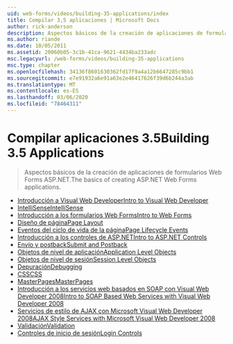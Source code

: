```yaml
---
uid: web-forms/videos/building-35-applications/index
title: Compilar 3,5 aplicaciones | Microsoft Docs
author: rick-anderson
description: Aspectos básicos de la creación de aplicaciones de formularios Web Forms ASP.NET.
ms.author: riande
ms.date: 10/05/2011
ms.assetid: 20060b05-3c1b-41ca-9621-4434ba233adc
msc.legacyurl: /web-forms/videos/building-35-applications
msc.type: chapter
ms.openlocfilehash: 34136f8601630362fd17f9a4a12b6647285c9bb1
ms.sourcegitcommit: e7e91932a6e91a63e2e46417626f39d6b244a3ab
ms.translationtype: MT
ms.contentlocale: es-ES
ms.lasthandoff: 03/06/2020
ms.locfileid: "78464311"
---
```

# <a name="building-35-applications"></a><span data-ttu-id="c4ab8-103">Compilar aplicaciones 3.5</span><span class="sxs-lookup"><span data-stu-id="c4ab8-103">Building 3.5 Applications</span></span>

> <span data-ttu-id="c4ab8-104">Aspectos básicos de la creación de aplicaciones de formularios Web Forms ASP.NET.</span><span class="sxs-lookup"><span data-stu-id="c4ab8-104">The basics of creating ASP.NET Web Forms applications.</span></span>

- [<span data-ttu-id="c4ab8-105">Introducción a Visual Web Developer</span><span class="sxs-lookup"><span data-stu-id="c4ab8-105">Intro to Visual Web Developer</span></span>](intro-to-visual-web-developer.md)
- [<span data-ttu-id="c4ab8-106">IntelliSense</span><span class="sxs-lookup"><span data-stu-id="c4ab8-106">IntelliSense</span></span>](intellisense.md)
- [<span data-ttu-id="c4ab8-107">Introducción a los formularios Web Forms</span><span class="sxs-lookup"><span data-stu-id="c4ab8-107">Intro to Web Forms</span></span>](intro-to-web-forms.md)
- [<span data-ttu-id="c4ab8-108">Diseño de página</span><span class="sxs-lookup"><span data-stu-id="c4ab8-108">Page Layout</span></span>](page-layout.md)
- [<span data-ttu-id="c4ab8-109">Eventos del ciclo de vida de la página</span><span class="sxs-lookup"><span data-stu-id="c4ab8-109">Page Lifecycle Events</span></span>](page-lifecycle-events.md)
- [<span data-ttu-id="c4ab8-110">Introducción a los controles de ASP.NET</span><span class="sxs-lookup"><span data-stu-id="c4ab8-110">Intro to ASP.NET Controls</span></span>](intro-to-aspnet-controls.md)
- [<span data-ttu-id="c4ab8-111">Envío y postback</span><span class="sxs-lookup"><span data-stu-id="c4ab8-111">Submit and Postback</span></span>](submit-and-postback.md)
- [<span data-ttu-id="c4ab8-112">Objetos de nivel de aplicación</span><span class="sxs-lookup"><span data-stu-id="c4ab8-112">Application Level Objects</span></span>](application-level-objects.md)
- [<span data-ttu-id="c4ab8-113">Objetos de nivel de sesión</span><span class="sxs-lookup"><span data-stu-id="c4ab8-113">Session Level Objects</span></span>](session-level-objects.md)
- [<span data-ttu-id="c4ab8-114">Depuración</span><span class="sxs-lookup"><span data-stu-id="c4ab8-114">Debugging</span></span>](debugging.md)
- [<span data-ttu-id="c4ab8-115">CSS</span><span class="sxs-lookup"><span data-stu-id="c4ab8-115">CSS</span></span>](css.md)
- [<span data-ttu-id="c4ab8-116">MasterPages</span><span class="sxs-lookup"><span data-stu-id="c4ab8-116">MasterPages</span></span>](masterpages.md)
- [<span data-ttu-id="c4ab8-117">Introducción a los servicios web basados en SOAP con Visual Web Developer 2008</span><span class="sxs-lookup"><span data-stu-id="c4ab8-117">Intro to SOAP Based Web Services with Visual Web Developer 2008</span></span>](an-introduction-to-soap-based-web-services-with-visual-web-developer-2008.md)
- [<span data-ttu-id="c4ab8-118">Servicios de estilo de AJAX con Microsoft Visual Web Developer 2008</span><span class="sxs-lookup"><span data-stu-id="c4ab8-118">AJAX Style Services with Microsoft Visual Web Developer 2008</span></span>](ajax-style-services-with-microsoft-visual-web-developer-2008.md)
- [<span data-ttu-id="c4ab8-119">Validación</span><span class="sxs-lookup"><span data-stu-id="c4ab8-119">Validation</span></span>](validation.md)
- [<span data-ttu-id="c4ab8-120">Controles de inicio de sesión</span><span class="sxs-lookup"><span data-stu-id="c4ab8-120">Login Controls</span></span>](login-controls.md)
